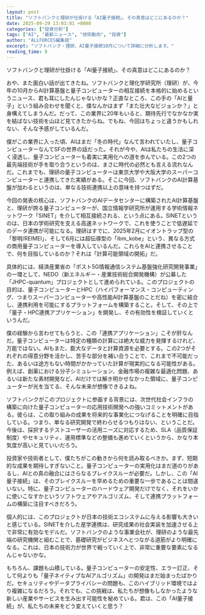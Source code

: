 ```yaml
---
layout: post
title: "ソフトバンクと理研が仕掛ける「AI量子接続」、その真意はどこにあるのか？"
date: 2025-09-29 13:03:01 +0000
categories: ["投資分析"]
tags: ["AI", "最新ニュース", "技術動向", "投資"]
author: "ALLFORCES編集部"
excerpt: "ソフトバンク・理研、AI量子接続10月について詳細に分析します。"
reading_time: 8
---
```


ソフトバンクと理研が仕掛ける「AI量子接続」、その真意はどこにあるのか？

おや、また面白い話が出てきたね。ソフトバンクと理化学研究所（理研）が、今年の10月からAI計算基盤と量子コンピューターの相互接続を本格的に始めるというニュース、君も耳にしたんじゃないかな？正直なところ、この手の「AIと量子」という組み合わせを聞くと、僕なんかはまず「また壮大なビジョンか？」と身構えてしまうんだ。だって、この業界に20年もいると、期待先行でなかなか実を結ばない技術を山ほど見てきたからね。でもね、今回はちょっと違うかもしれない、そんな予感がしているんだ。

僕がこの業界に入った頃、AIはまだ「冬の時代」なんて言われていたし、量子コンピューターなんてSFの世界の話だった。それが今や、AIは私たちの生活に深く浸透し、量子コンピューターも着実に実用化への道を歩んでいる。この2つの最先端技術が手を取り合うというのは、まさに時代の必然とも言える流れなんだ。これまでも、理研の量子コンピューターは東京大学や大阪大学のスーパーコンピューターと連携してきた実績がある。そこに今回、ソフトバンクのAI計算基盤が加わるというのは、単なる技術連携以上の意味を持つはずだ。

今回の発表の核心は、ソフトバンクのAIデータセンターに構築されたAI計算基盤と、理研が誇る量子コンピューターが、国立情報学研究所が運用する学術情報ネットワーク「SINET」を介して相互接続される、という点にある。SINETというのは、日本の学術研究を支える高速ネットワークで、これを使うことで低遅延でのデータ連携が可能になる。理研はすでに、2025年2月にイオントラップ型の「黎明/REIMEI」、そして6月には超伝導型の「ibm_kobe」という、異なる方式の商用量子コンピューターを導入しているんだ。これらをAIと連携させることで、何を目指しているのか？それは「計算可能領域の開拓」だ。

具体的には、経済産業省の「ポスト5G情報通信システム基盤強化研究開発事業」の一環として、NEDO（新エネルギー・産業技術総合開発機構）が公募した「JHPC-quantum」プロジェクトとして進められている。このプロジェクトの目的は、量子コンピューターとHPC（ハイパフォーマンス・コンピューティング、つまりスーパーコンピューターや高性能AI計算基盤のことだね）を密に結合し、連携利用を可能にするプラットフォームを構築すること。そして、その上で「量子・HPC連携アプリケーション」を開発し、その有効性を検証していくというんだ。

僕の経験から言わせてもらうと、この「連携アプリケーション」こそが肝なんだ。量子コンピューターは特定の種類の計算には絶大な威力を発揮するけれど、万能ではない。AIもまた、膨大なデータと計算資源を必要とする。この2つがそれぞれの得意分野を活かし、苦手な部分を補い合うことで、これまで不可能だった、あるいは途方もない時間がかかっていた計算が現実的になる可能性がある。例えば、創薬における分子シミュレーション、金融市場の複雑な最適化問題、あるいは新たな素材開発など、AIだけでは解き明かせなかった領域に、量子コンピューターが光を当てる、そんな未来が想像できるよね。

ソフトバンクがこのプロジェクトに参画する背景には、次世代社会インフラの構築に向けた量子コンピューターの応用技術開発への強いコミットメントがある。彼らは、この取り組みの成果を将来的な事業化につなげることを明確に目指している。つまり、単なる研究開発で終わらせるつもりはない、ということだ。今後は、採択するテストユーザーの活用ニーズに対応するため、SLA（品質保証制度）やセキュリティ、運用標準などの整備も進めていくというから、かなり本気度が高いと見ていいだろう。

投資家や技術者として、僕たちがこの動きから何を読み取るべきか。まず、短期的な成果を期待しすぎないこと。量子コンピューターの実用化はまだ道のりがあるし、AIとの真の融合にはさらなるブレイクスルーが必要だ。しかし、この「AI量子接続」は、そのブレイクスルーを早めるための重要な一歩であることは間違いない。特に、量子コンピューターのハードウェア開発だけでなく、それをいかに使いこなすかというソフトウェアやアルゴリズム、そして連携プラットフォームの構築に注目すべきだろう。

個人的には、このプロジェクトが日本の技術エコシステムに与える影響も大きいと感じている。SINETを介した産学連携は、研究成果の社会実装を加速させる上で非常に有効なモデルだ。ソフトバンクのような事業会社が、理研のような最先端の研究機関と組むことで、基礎研究がビジネスへとつながる道筋がより明確になる。これは、日本の技術力が世界で戦っていく上で、非常に重要な要素になるんじゃないかな。

もちろん、課題も山積している。量子コンピューターの安定性、エラー訂正、そして何よりも「量子ネイティブなAIアルゴリズム」の開発はまだ始まったばかりだ。セキュリティやデータプライバシーの問題も、このハイブリッド環境ではより複雑になるだろう。それでも、この挑戦は、私たちが想像もしなかったような新しい産業やサービスを生み出す可能性を秘めている。君は、この「AI量子接続」が、私たちの未来をどう変えていくと思う？

